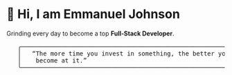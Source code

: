 # 👋 Hi, I am Emmanuel Johnson  
Grinding every day to become a top **Full‑Stack Developer**.  

<pre align="center">
   ╭────────────────────────────────────────────────────────────╮
   │   “The more time you invest in something, the better you   │
   │    become at it.”                                          │
   ╰────────────────────────────────────────────────────────────╯
</pre>

